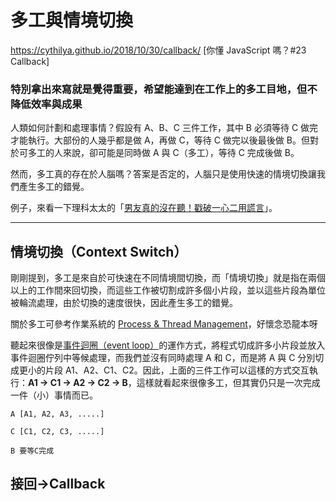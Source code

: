 # 多工與情境切換

<https://cythilya.github.io/2018/10/30/callback/> [你懂 JavaScript 嗎？#23 Callback]

### 特別拿出來寫就是覺得重要，希望能達到在工作上的多工目地，但不降低效率與成果

人類如何計劃和處理事情？假設有 A、B、C 三件工作，其中 B 必須等待 C 做完才能執行。大部份的人幾乎都是做 A，再做 C，等待 C 做完以後最後做 B。但對於可多工的人來說，卻可能是同時做 A 與 C（多工），等待 C 完成後做 B。

然而，多工真的存在於人腦嗎？答案是否定的，人腦只是使用快速的情境切換讓我們產生多工的錯覺。

例子，來看一下理科太太的「[男友真的沒在聽！戳破一心二用謊言](https://www.youtube.com/watch?v=QV7vHutswOY&t=22s)」。

----

## 情境切換（Context Switch）

剛剛提到，多工是來自於可快速在不同情境間切換，而「情境切換」就是指在兩個以上的工作間來回切換，而這些工作被切割成許多個小片段，並以這些片段為單位被輪流處理，由於切換的速度很快，因此產生多工的錯覺。

關於多工可參考作業系統的 [Process & Thread Management](http://www.csie.ntnu.edu.tw/~swanky/os/chap4.htm)，好懷念恐龍本呀

聽起來很像是[事件迴圈（event loop）](https://cythilya.github.io/2018/10/29/asynchrony-now-and-later/#事件迴圈event-loop)的運作方式，將程式切成許多小片段並放入事件迴圈佇列中等候處理，而我們並沒有同時處理 A 和 C，而是將 A 與 C 分別切成更小的片段 A1、A2、C1、C2。因此，上面的三件工作可以這樣的方式交互執行：**A1 -> C1 -> A2 -> C2 -> B**，這樣就看起來很像多工，但其實仍只是一次完成一件（小）事情而已。

```
A [A1, A2, A3, .....]

C [C1, C2, C3, .....]

B 要等C完成
```





## 接回->Callback